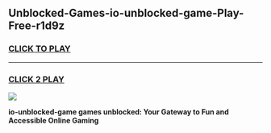 
## Unblocked-Games-io-unblocked-game-Play-Free-r1d9z
<h3>
<a href="https://premium76.site?title=io-unblocked-game&ref=18A1">CLICK TO PLAY</a></h3>
<hr>

<h3>
<a href="https://premium76.site?title=io-unblocked-game&ref=18A1">CLICK 2 PLAY</a>
  
</h3>

<a href="https://premium76.site?title=io-unblocked-game&ref=18A1"><img src="https://clearcache.store/games.png"></a>


**io-unblocked-game games unblocked: Your Gateway to Fun and Accessible Online Gaming**
